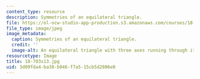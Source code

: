 ```yaml
---
content_type: resource
description: Symmetries of an equilateral triangle.
file: https://ol-ocw-studio-app-production.s3.amazonaws.com/courses/18-703-modern-algebra-spring-2013/3d09fda4ba38b046f7a515cb5d2806e0_18-703s13.jpg
file_type: image/jpeg
image_metadata:
  caption: Symmetries of an equilateral triangle.
  credit: ''
  image-alt: An equilateral triangle with three axes running through it.
resourcetype: Image
title: 18-703s13.jpg
uid: 3d09fda4-ba38-b046-f7a5-15cb5d2806e0
---
```

